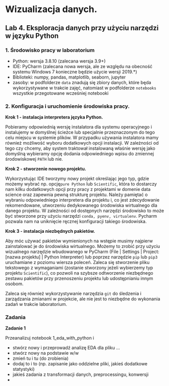 # Wizualizacja danych.
## Lab 4. Eksploracja danych przy użyciu narzędzi w języku Python

### 1. Środowisko pracy w laboratorium

* Python: wersja 3.8.10 (zalecana wersja 3.9+)
* IDE: PyCharm (zalecana nowa wersja, ale ze względu na obecność systemu Windows 7 konieczne będzie użycie wersji 2019.*)
* Biblioteki: numpy, pandas, matplotlib, seaborn, jupyter
* zasoby: w podfolderze `data` znadują się zbiory danych, które będa wykorzystywane w trakcie zajęć, natomiast w podfolderze `notebooks` wszystkie przegotowane wcześniej notebooki


### 2. Konfiguracja i uruchomienie środowiska pracy.

**Krok 1 - instalacja interpretera języka Python.**

Pobieramy odpowiednią wersję instalatora dla systemu operacyjnego i instalujemy w domyślnej ścieżce lub specjalnie przeznaczonym do tego celu miejscu w systemie plików.
W przypadku używania instalatora mamy również możliwość wyboru dodatkowych opcji instalacji. W zależności od tego czy chcemy, aby system traktował instalowaną właśnie wersję jako domyślną wybieramy opcję dodania odpowiedniego wpisu do zmiennej środowiskowej `PATH` lub nie.

**Krok 2 - stworzenie nowego projektu.**

Wykorzystując IDE tworzymy nowy projekt określając jego typ, gdzie możemy wybrać np. opcję`pure Python` lub `Scientific`, która to
dostarczy nam kilku dodatkowych opcji przy pracy z projektami w domenie data science oraz zapewnia pewną strukturę projektu.
Należy pamiętać o wybraniu odpowiedniego interpretera dla projektu i, co jest zdecydowanie rekomendowane, utworzeniu dedykowanego środowiska wirtualnego dla danego projektu. W zależności od dostępnych narzędzi środowisko to może być stworzone przy użyciu narzędzi `conda, pyenv, virtualenv`. Pycharm pozwala nam na uniknięcie ręcznej konfiguracji takiego środowiska.

**Krok 3 - instalacja niezbędnych pakietów.**

Aby móc używać pakietów wymienionych na wstępie musimy najpierw zainstalować je do środowiska wirtualnego. Możemy to zrobić przy użyciu wizualnego narzędzie wbudowanego w PyCharm (File | Settings | Project: [nazwa projektu] | Python Interpreter) lub poprzez narzędzie `pip` lub `pip3` uruchamiane z poziomu wiersza poleceń.
Zaleca się stworzenie pliku tekstowego z wymaganiami (zostanie stworzony jeżeli wybierzemy typ projektu `Scientific`), co pozwoli na szybsze odtworzenie niezbędnego zestawu pakietów przy przenoszeniu projektu lub udostępnianiu innym osobom.

Zaleca się również wykorzystywanie narzędzia `git` do śledzenia i zarządzania zmianami w projekcie, ale nie jest to niezbędne do wykonania zadań w trakcie laboratorium.


### Zadania

**Zadanie 1**

Przeanalizuj notebook 1_eda_with_python i

* stwórz nowy i przeprowadź analizę EDA dla pliku ...
* stwórz nowy na podstawie w/w
* zmień tu i tu (do zrobienia)
* dodaj to i to (np. zapisanie jako oddzielne pliki, jakieś dodatkowe statystyki)
* jakieś zadania z transformacji danych, preprocessingu, konwersji
* 
